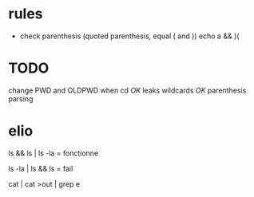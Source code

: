 # rules
- check parenthesis (quoted parenthesis, equal ( and ))
echo a && )(

# TODO
change PWD and OLDPWD when cd *OK*
leaks wildcards *OK*
parenthesis parsing

# elio
ls && ls | ls -la = fonctionne

ls -la | ls && ls = fail

cat | cat >out | grep e
